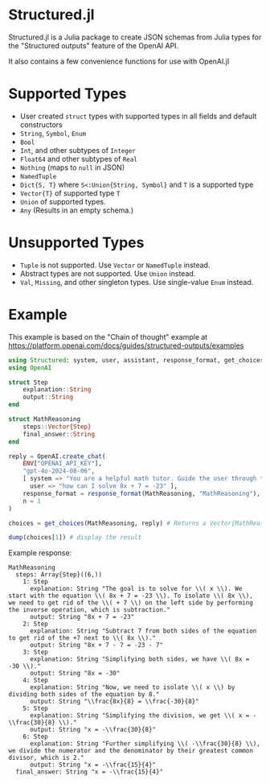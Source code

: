 # Structured.jl

Structured.jl is a Julia package to create JSON schemas from Julia types for the "Structured outputs" feature 
of the OpenAI API.

It also contains a few convenience functions for use with OpenAI.jl

# Supported Types

- User created `struct` types with supported types in all fields and default constructors
- `String`, `Symbol`, `Enum`
- `Bool`
- `Int`, and other subtypes of `Integer`
- `Float64` and other subtypes of `Real`
- `Nothing` (maps to `null` in JSON)
- `NamedTuple`
- `Dict{S, T}` where `S<:Union{String, Symbol}` and `T` is a supported type
- `Vector{T}` of supported type `T`
- `Union` of supported types.
- `Any` (Results in an empty schema.)

# Unsupported Types

- `Tuple` is not supported. Use `Vector` or `NamedTuple` instead.
- Abstract types are not supported. Use `Union` instead.
- `Val`, `Missing`, and other singleton types. Use single-value `Enum` instead.

# Example

This example is based on the "Chain of thought" example at https://platform.openai.com/docs/guides/structured-outputs/examples

```julia
using Structured: system, user, assistant, response_format, get_choices
using OpenAI

struct Step
    explanation::String
    output::String
end

struct MathReasoning
    steps::Vector{Step}
    final_answer::String
end

reply = OpenAI.create_chat(
    ENV["OPENAI_API_KEY"],
    "gpt-4o-2024-08-06",
    [ system => "You are a helpful math tutor. Guide the user through the solution step by step.",
      user => "how can I solve 8x + 7 = -23" ],
    response_format = response_format(MathReasoning, "MathReasoning"),
    n = 1
)

choices = get_choices(MathReasoning, reply) # Returns a Vector{MathReasoning} of length n

dump(choices[1]) # display the result
```

Example response:
```
MathReasoning
  steps: Array{Step}((6,))
    1: Step
      explanation: String "The goal is to solve for \\( x \\). We start with the equation \\( 8x + 7 = -23 \\). To isolate \\( 8x \\), we need to get rid of the \\( + 7 \\) on the left side by performing the inverse operation, which is subtraction."
      output: String "8x + 7 = -23"
    2: Step
      explanation: String "Subtract 7 from both sides of the equation to get rid of the +7 next to \\( 8x \\)."
      output: String "8x + 7 - 7 = -23 - 7"
    3: Step
      explanation: String "Simplifying both sides, we have \\( 8x = -30 \\)."
      output: String "8x = -30"
    4: Step
      explanation: String "Now, we need to isolate \\( x \\) by dividing both sides of the equation by 8."
      output: String "\\frac{8x}{8} = \\frac{-30}{8}"
    5: Step
      explanation: String "Simplifying the division, we get \\( x = -\\frac{30}{8} \\)."
      output: String "x = -\\frac{30}{8}"
    6: Step
      explanation: String "Further simplifying \\( -\\frac{30}{8} \\), we divide the numerator and the denominator by their greatest common divisor, which is 2."
      output: String "x = -\\frac{15}{4}"
  final_answer: String "x = -\\frac{15}{4}"
```
